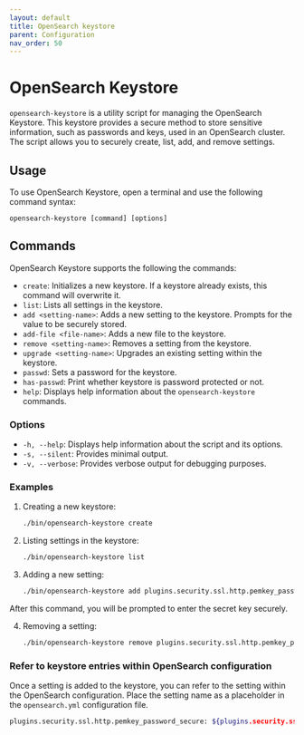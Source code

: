 ```yaml
---
layout: default
title: OpenSearch keystore
parent: Configuration
nav_order: 50
---
```


# OpenSearch Keystore

`opensearch-keystore` is a utility script for managing the OpenSearch Keystore. This keystore provides a secure method to store sensitive information, such as passwords and keys, used in an OpenSearch cluster. The script allows you to securely create, list, add, and remove settings.

## Usage

To use OpenSearch Keystore, open a terminal and use the following command syntax: 


```
opensearch-keystore [command] [options]
```

## Commands
OpenSearch Keystore supports the following the commands: 


- `create`: Initializes a new keystore. If a keystore already exists, this command will overwrite it.
- `list`: Lists all settings in the keystore.
- `add <setting-name>`: Adds a new setting to the keystore. Prompts for the value to be securely stored.
- `add-file <file-name>`: Adds a new file to the keystore.
- `remove <setting-name>`: Removes a setting from the keystore.
- `upgrade <setting-name>`: Upgrades an existing setting within the keystore.
- `passwd`: Sets a password for the keystore.
- `has-passwd`: Print whether keystore is password protected or not.
- `help`: Displays help information about the `opensearch-keystore` commands.

### Options

- `-h, --help`: Displays help information about the script and its options.
- `-s, --silent`: Provides minimal output.
- `-v, --verbose`: Provides verbose output for debugging purposes.

### Examples

1. Creating a new keystore:

    ```bash
    ./bin/opensearch-keystore create
    ```

2. Listing settings in the keystore:

    ```bash
    ./bin/opensearch-keystore list
    ```

3. Adding a new setting:

    ```bash
    ./bin/opensearch-keystore add plugins.security.ssl.http.pemkey_password_secure
    ```

After this command, you will be prompted to enter the secret key securely.

4. Removing a setting:

    ```bash
    ./bin/opensearch-keystore remove plugins.security.ssl.http.pemkey_password_secure
    ```

### Refer to keystore entries within OpenSearch configuration

Once a setting is added to the keystore, you can refer to the setting within the OpenSearch configuration. Place the setting name as a placeholder in the `opensearch.yml` configuration file.

```bash
plugins.security.ssl.http.pemkey_password_secure: ${plugins.security.ssl.http.pemkey_password_secure}
```